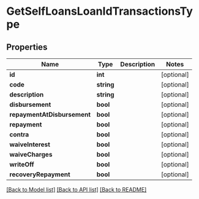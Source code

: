 # GetSelfLoansLoanIdTransactionsType

## Properties
Name | Type | Description | Notes
------------ | ------------- | ------------- | -------------
**id** | **int** |  | [optional] 
**code** | **string** |  | [optional] 
**description** | **string** |  | [optional] 
**disbursement** | **bool** |  | [optional] 
**repaymentAtDisbursement** | **bool** |  | [optional] 
**repayment** | **bool** |  | [optional] 
**contra** | **bool** |  | [optional] 
**waiveInterest** | **bool** |  | [optional] 
**waiveCharges** | **bool** |  | [optional] 
**writeOff** | **bool** |  | [optional] 
**recoveryRepayment** | **bool** |  | [optional] 

[[Back to Model list]](../../README.md#documentation-for-models) [[Back to API list]](../../README.md#documentation-for-api-endpoints) [[Back to README]](../../README.md)

